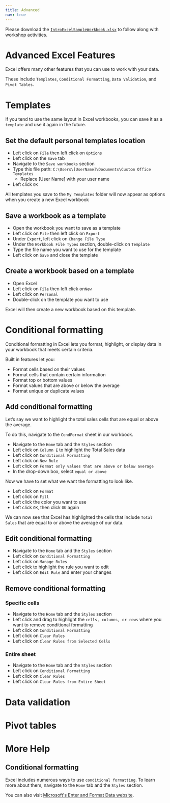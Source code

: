 ```yaml
---
title: Advanced
nav: true
---
```

Please download the <a href="images/IntroExcelSampleWorkbook.xlsx" target="_blank">`IntroExcelSampleWorkbook.xlsx`</a> to follow along with workshop activities.

# Advanced Excel Features

Excel offers many other features that you can use to work with your data.

These include `Templates`, `Conditional Formatting`, `Data Validation`, and `Pivot Tables`.

# Templates

If you tend to use the same layout in Excel workbooks, you can save it as a `template` and use it again in the future.

## Set the default personal templates location
* Left click on `File` then left click on `Options`
* Left click on the `Save` tab
* Navigate to the `Save workbooks` section
* Type this file path: `C:\Users\[UserName]\Documents\Custom Office Templates`
  * Replace [User Name] with your user name
* Left click `OK`

All templates you save to the `My Templates` folder will now appear as options when you create a new Excel workbook

## Save a workbook as a template
* Open the workbook you want to save as a template
* Left click on `File` then left click on `Export`
* Under `Export`, left click on `Change File Type`
* Under the `Workbook File Types` section, double-click on `Template`
* Type the file name you want to use for the template
* Left click on `Save` and close the template

## Create a workbook based on a template
* Open Excel
* Left click on `File` then left click on`New`
* Left click on `Personal`
* Double-click on the template you want to use

Excel will then create a new workbook based on this template.

# Conditional formatting

Conditional formatting in Excel lets you format, highlight, or display data in your workbook that meets certain criteria.

Built in features let you:
* Format cells based on their values
* Format cells that contain certain information
* Format top or bottom values
* Format values that are above or below the average
* Format unique or duplicate values

## Add conditional formatting

Let’s say we want to highlight the total sales cells that are equal or above the average.

To do this, navigate to the `CondFormat` sheet in our workbook.
* Navigate to the `Home` tab and the `Styles` section
* Left click on `Column E` to highlight the Total Sales data
* Left click on `Conditional Formatting`
* Left click on `New Rule`
* Left click on `Format only values that are above or below average`
* In the drop-down box, select `equal or above`

Now we have to set what we want the formatting to look like.
* Left click on `Format`
* Left click on `Fill`
* Left click the color you want to use
* Left click `OK`, then click `OK` again

We can now see that Excel has highlighted the cells that include `Total Sales` that are equal to or above the average of our data.

## Edit conditional formatting
* Navigate to the `Home` tab and the `Styles` section
* Left click on `Conditional Formatting`
* Left click on `Manage Rules`
* Left click to highlight the rule you want to edit
* Left click on `Edit Rule` and enter your changes

## Remove conditional formatting

### Specific cells
* Navigate to the `Home` tab and the `Styles` section
* Left click and drag to highlight the `cells, columns, or rows` where you want to remove conditional formatting
* Left click on `Conditional Formatting`
* Left click on `Clear Rules` 
* Left click on `Clear Rules from Selected Cells`

### Entire sheet
* Navigate to the `Home` tab and the `Styles` section
* Left click on `Conditional Formatting`
* Left click on `Clear Rules` 
* Left click on `Clear Rules from Entire Sheet`

# Data validation


# Pivot tables

# More Help
## Conditional formatting
Excel includes numerous ways to use `conditional formatting`. To learn more about them, navigate to the `Home` tab and the `Styles` section. 

You can also visit <a href="https://support.office.com/en-us/article/Enter-and-format-data-fef13169-0a84-4b92-a5ab-d856b0d7c1f7#ID0EAABAAA=Conditional_formatting" target="_blank">Microsoft's Enter and Format Data website</a>.